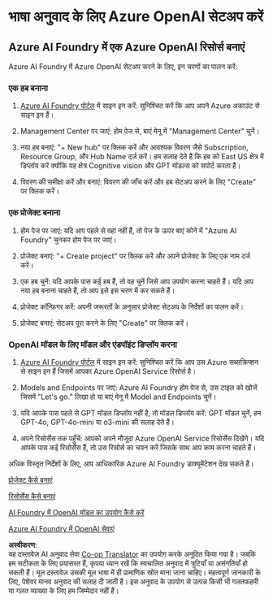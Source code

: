 <!--
CO_OP_TRANSLATOR_METADATA:
{
  "original_hash": "10d8cb07ad0d2ee6705439d4e382ecc9",
  "translation_date": "2025-05-06T18:15:43+00:00",
  "source_file": "getting_started/set-up-resources/set-up-azure-openai.md",
  "language_code": "hi"
}
-->
# भाषा अनुवाद के लिए Azure OpenAI सेटअप करें

## Azure AI Foundry में एक Azure OpenAI रिसोर्स बनाएं

Azure AI Foundry में Azure OpenAI सेटअप करने के लिए, इन चरणों का पालन करें:

### एक हब बनाना

1. [Azure AI Foundry पोर्टल](https://ai.azure.com) में साइन इन करें: सुनिश्चित करें कि आप अपने Azure अकाउंट से साइन इन हैं।

2. Management Center पर जाएं: होम पेज से, बाएं मेनू में "Management Center" चुनें।

3. नया हब बनाएं: "+ New hub" पर क्लिक करें और आवश्यक विवरण जैसे Subscription, Resource Group, और Hub Name दर्ज करें। हम सलाह देते हैं कि हब को East US क्षेत्र में डिप्लॉय करें क्योंकि यह क्षेत्र Cognitive vision और GPT मॉडल्स को सपोर्ट करता है।

4. विवरण की समीक्षा करें और बनाएं: विवरण की जाँच करें और हब सेटअप करने के लिए "Create" पर क्लिक करें।

### एक प्रोजेक्ट बनाना

1. होम पेज पर जाएं: यदि आप पहले से वहां नहीं हैं, तो पेज के ऊपर बाएं कोने में "Azure AI Foundry" चुनकर होम पेज पर जाएं।

2. प्रोजेक्ट बनाएं: "+ Create project" पर क्लिक करें और अपने प्रोजेक्ट के लिए एक नाम दर्ज करें।

3. एक हब चुनें: यदि आपके पास कई हब हैं, तो वह चुनें जिसे आप उपयोग करना चाहते हैं। यदि आप नया हब बनाना चाहते हैं, तो आप इसे इस चरण में कर सकते हैं।

4. प्रोजेक्ट कॉन्फ़िगर करें: अपनी जरूरतों के अनुसार प्रोजेक्ट सेटअप के निर्देशों का पालन करें।

5. प्रोजेक्ट बनाएं: सेटअप पूरा करने के लिए "Create" पर क्लिक करें।

### OpenAI मॉडल के लिए मॉडल और एंडपॉइंट डिप्लॉय करना

1. [Azure AI Foundry पोर्टल](https://ai.azure.com) में साइन इन करें: सुनिश्चित करें कि आप उस Azure सब्सक्रिप्शन से साइन इन हैं जिसमें आपका Azure OpenAI Service रिसोर्स है।

2. Models and Endpoints पर जाएं: Azure AI Foundry होम पेज से, उस टाइल को खोजें जिसमें "Let's go." लिखा हो या बाएं मेनू में Model and Endpoints चुनें।

3. यदि आपके पास पहले से GPT मॉडल डिप्लॉय नहीं है, तो मॉडल डिप्लॉय करें: GPT मॉडल चुनें, हम GPT-4o, GPT-4o-mini या o3-mini की सलाह देते हैं।

4. अपने रिसोर्सेस तक पहुँचें: आपको अपने मौजूदा Azure OpenAI Service रिसोर्सेस दिखेंगे। यदि आपके पास कई रिसोर्सेस हैं, तो उस रिसोर्स का चयन करें जिसके साथ आप काम करना चाहते हैं।

अधिक विस्तृत निर्देशों के लिए, आप आधिकारिक Azure AI Foundry डाक्यूमेंटेशन देख सकते हैं।

[प्रोजेक्ट कैसे बनाएं](https://learn.microsoft.com/azure/ai-studio/how-to/create-project)

[रिसोर्सेस कैसे बनाएं](https://learn.microsoft.com/azure/ai-studio/how-to/create-azure-ai-resource)

[AI Foundry में OpenAI मॉडल का उपयोग कैसे करें](https://learn.microsoft.com/azure/ai-studio/ai-services/how-to/connect-azure-openai)

[Azure AI Foundry में OpenAI सेवाएं](https://learn.microsoft.com/azure/ai-studio/azure-openai-in-ai-studio)

**अस्वीकरण**:  
यह दस्तावेज़ AI अनुवाद सेवा [Co-op Translator](https://github.com/Azure/co-op-translator) का उपयोग करके अनूदित किया गया है। जबकि हम सटीकता के लिए प्रयासरत हैं, कृपया ध्यान रखें कि स्वचालित अनुवाद में त्रुटियाँ या असंगतियाँ हो सकती हैं। मूल दस्तावेज़ उसकी मूल भाषा में ही प्रामाणिक स्रोत माना जाना चाहिए। महत्वपूर्ण जानकारी के लिए, पेशेवर मानव अनुवाद की सलाह दी जाती है। इस अनुवाद के उपयोग से उत्पन्न किसी भी गलतफहमी या गलत व्याख्या के लिए हम जिम्मेदार नहीं हैं।